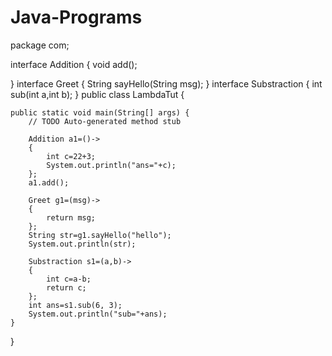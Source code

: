 # Java-Programs
package com;

interface Addition
{
	void add();
	
}
interface Greet
{
	String sayHello(String msg);
}
interface Substraction
{
	int sub(int a,int b);
}
public class LambdaTut {

	public static void main(String[] args) {
		// TODO Auto-generated method stub

		Addition a1=()->
		{
			int c=22+3;
			System.out.println("ans="+c);
		};
		a1.add();
		
		Greet g1=(msg)->
		{
			return msg;
		};
		String str=g1.sayHello("hello");
		System.out.println(str);
		
		Substraction s1=(a,b)->
		{
			int c=a-b;
			return c;
		};
		int ans=s1.sub(6, 3);
		System.out.println("sub="+ans);
	}

}

